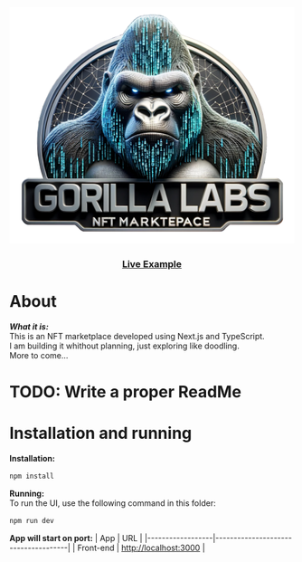 [![Live Example](https://github.com/elarsaks/gorilla-labs/blob/main/client/public/assets/logo.png)](https://gorilla-labs-sandbox.org/)

<h3 align="center">
  <a href="https://gorilla-labs.com/">Live Example</a>
</h3>

# About

**_What it is:_**  
This is an NFT marketplace developed using Next.js and TypeScript.  
I am building it whithout planning, just exploring like doodling.  
More to come...

# TODO: Write a proper ReadMe

# Installation and running

**Installation:**

```bash
npm install
```

**Running:**  
To run the UI, use the following command in this folder:

```bash
npm run dev
```

**App will start on port:**
| App | URL |
|------------------|-------------------------------------|
| Front-end | [http://localhost:3000](http://localhost:3000) |
